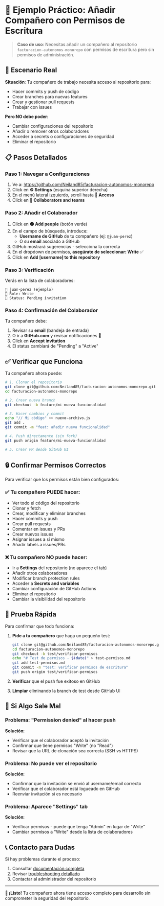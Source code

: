 # 💼 Ejemplo Práctico: Añadir Compañero con Permisos de Escritura

> **Caso de uso**: Necesitas añadir un compañero al repositorio `facturacion-autonomos-monorepo` con permisos de escritura pero sin permisos de administración.

## 🎯 Escenario Real

**Situación**: Tu compañero de trabajo necesita acceso al repositorio para:
- Hacer commits y push de código
- Crear branches para nuevas features
- Crear y gestionar pull requests
- Trabajar con issues

**Pero NO debe poder**:
- Cambiar configuraciones del repositorio
- Añadir o remover otros colaboradores
- Acceder a secrets o configuraciones de seguridad
- Eliminar el repositorio

## 📋 Pasos Detallados

### Paso 1: Navegar a Configuraciones
1. Ve a: https://github.com/Neiland85/facturacion-autonomos-monorepo
2. Click en **⚙️ Settings** (esquina superior derecha)
3. En el menú lateral izquierdo, scroll hasta **🔐 Access**
4. Click en **👥 Collaborators and teams**

### Paso 2: Añadir el Colaborador
1. Click en **🟢 Add people** (botón verde)
2. En el campo de búsqueda, introduce:
   - **Username de GitHub** de tu compañero (ej: `@juan-perez`)
   - O su **email** asociado a GitHub
3. GitHub mostrará sugerencias - selecciona la correcta
4. En el dropdown de permisos, **asegúrate de seleccionar: Write** ✅
5. Click en **Add [username] to this repository**

### Paso 3: Verificación
Verás en la lista de colaboradores:
```
👤 juan-perez (ejemplo)
🔐 Role: Write
📧 Status: Pending invitation
```

### Paso 4: Confirmación del Colaborador
Tu compañero debe:
1. Revisar su **email** (bandeja de entrada)
2. O ir a **GitHub.com** y revisar notificaciones 🔔
3. Click en **Accept invitation**
4. El status cambiará de "Pending" a "Active"

## ✅ Verificar que Funciona

Tu compañero ahora puede:

```bash
# 1. Clonar el repositorio
git clone git@github.com:Neiland85/facturacion-autonomos-monorepo.git
cd facturacion-autonomos-monorepo

# 2. Crear nueva branch
git checkout -b feature/mi-nueva-funcionalidad

# 3. Hacer cambios y commit
echo "// Mi código" >> nuevo-archivo.js
git add .
git commit -m "feat: añadir nueva funcionalidad"

# 4. Push directamente (sin fork)
git push origin feature/mi-nueva-funcionalidad

# 5. Crear PR desde GitHub UI
```

## 🔒 Confirmar Permisos Correctos

Para verificar que los permisos están bien configurados:

### ✅ Tu compañero PUEDE hacer:
- Ver todo el código del repositorio
- Clonar y fetch
- Crear, modificar y eliminar branches
- Hacer commits y push
- Crear pull requests
- Comentar en issues y PRs
- Crear nuevos issues
- Asignar issues a sí mismo
- Añadir labels a issues/PRs

### ❌ Tu compañero NO puede hacer:
- Ir a **Settings** del repositorio (no aparece el tab)
- Añadir otros colaboradores
- Modificar branch protection rules
- Acceder a **Secrets and variables**
- Cambiar configuración de GitHub Actions
- Eliminar el repositorio
- Cambiar la visibilidad del repositorio

## 🧪 Prueba Rápida

Para confirmar que todo funciona:

1. **Pide a tu compañero** que haga un pequeño test:
   ```bash
   git clone git@github.com:Neiland85/facturacion-autonomos-monorepo.git
   cd facturacion-autonomos-monorepo
   git checkout -b test/verificar-permisos
   echo "# Test de permisos - $(date)" > test-permisos.md
   git add test-permisos.md
   git commit -m "test: verificar permisos de escritura"
   git push origin test/verificar-permisos
   ```

2. **Verificar** que el push fue exitoso en GitHub

3. **Limpiar** eliminando la branch de test desde GitHub UI

## 🚨 Si Algo Sale Mal

### Problema: "Permission denied" al hacer push
**Solución**:
- Verificar que el colaborador aceptó la invitación
- Confirmar que tiene permisos "Write" (no "Read")
- Revisar que la URL de clonación sea correcta (SSH vs HTTPS)

### Problema: No puede ver el repositorio
**Solución**:
- Confirmar que la invitación se envió al username/email correcto
- Verificar que el colaborador está logueado en GitHub
- Reenviar invitación si es necesario

### Problema: Aparece "Settings" tab
**Solución**:
- Verificar permisos - puede que tenga "Admin" en lugar de "Write"
- Cambiar permisos a "Write" desde la lista de colaboradores

## 📞 Contacto para Dudas

Si hay problemas durante el proceso:
1. Consultar [documentación completa](./COLABORADORES_REPOSITORIO.md)
2. Revisar [troubleshooting detallado](./COLABORADORES_REPOSITORIO.md#solución-de-problemas)
3. Contactar al administrador del repositorio

---

**🎉 ¡Listo!** Tu compañero ahora tiene acceso completo para desarrollo sin comprometer la seguridad del repositorio.